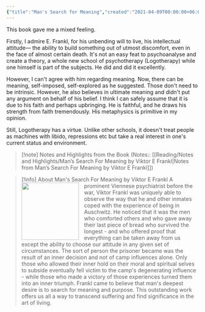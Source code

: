 ```yaml
---
{"title":"Man's Search for Meaning","created":"2021-04-09T00:00:00+06:00","updated":"2023-01-29T22:22:23+06:00","read_count":1,"dg-note-icon":2,"authors":["Viktor E. Frankl","Harold S. Kushner","William J. Winslade","Isle Lasch"],"isbn10":"080701429X","cover":"https://images-na.ssl-images-amazon.com/images/S/compressed.photo.goodreads.com/books/1535419394i/4069.jpg","dg-publish":true,"dg-metatags":{"og:image":"https://images-na.ssl-images-amazon.com/images/S/compressed.photo.goodreads.com/books/1535419394i/4069.jpg"},"status":"Read","rating":4,"reviewed":true,"tags":["psychology","WWII"],"log":[{"status":"Read","timestamp":"2021-04-25T00:00:00+06:00"},{"status":"To Read","timestamp":"2021-04-09T00:00:00+06:00"}],"dg-path":"Reading/Books/Read/Man_s Search for Meaning by Viktor E. Frankl.md","permalink":"/reading/books/read/man-s-search-for-meaning-by-viktor-e-frankl/","metatags":{"og:image":"https://images-na.ssl-images-amazon.com/images/S/compressed.photo.goodreads.com/books/1535419394i/4069.jpg"},"dgPassFrontmatter":true,"noteIcon":2}
---
```


This book gave me a mixed feeling.  
  
Firstly, I admire E. Frankl, for his unbending will to live, his intellectual attitude— the ability to build something out of utmost discomfort, even in the face of almost certain death. It's not an easy feat to psychoanalyse and create a theory, a whole new school of psychotherapy (Logotherapy) while one himself is part of the subjects. He did and did it excellently.  
  
However, I can't agree with him regarding meaning. Now, there can be meaning, self-imposed, self-explored as he suggested. Those don't need to be intrinsic. However, he also believes in ultimate meaning and didn't put any argument on behalf of his belief. I think I can safely assume that it is due to his faith and perhaps upbringing. He is faithful, and he draws his strength from faith tremendously. His metaphysics is primitive in my opinion.  
  
Still, Logotherapy has a virtue. Unlike other schools, it doesn't treat people as machines with libido, repressions etc but take a real interest in one's current status and environment.

> [!note] Notes and Highlights from the Book
> (Notes:: [[Reading/Notes and Highlights/Man’s Search For Meaning by Viktor E Frankl\|Notes from Man’s Search For Meaning by Viktor E Frankl]])


> [!info] About Man's Search For Meaning by Viktor E Frankl
> <img src="https://images-na.ssl-images-amazon.com/images/S/compressed.photo.goodreads.com/books/1535419394i/4069.jpg" style="float: left; width: 150px; height: auto; margin-right: 1em;" /> A prominent Viennese psychiatrist before the war, Viktor Frankl was uniquely able to observe the way that he and other inmates coped with the experience of being in Auschwitz. He noticed that it was the men who comforted others and who gave away their last piece of bread who survived the longest - and who offered proof that everything can be taken away from us except the ability to choose our attitude in any given set of circumstances. The sort of person the prisoner became was the result of an inner decision and not of camp influences alone. Only those who allowed their inner hold on their moral and spiritual selves to subside eventually fell victim to the camp's degenerating influence - while those who made a victory of those experiences turned them into an inner triumph. Frankl came to believe that man's deepest desire is to search for meaning and purpose. This outstanding work offers us all a way to transcend suffering and find significance in the art of living.
